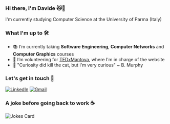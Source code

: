 ### Hi there, I'm Davide 🐱🚀
I'm currently studying Computer Science at the University of Parma (Italy)

### What I'm up to 🛠️
- 📚 I’m currently taking **Software Engineering**, **Computer Networks** and **Computer Graphics** courses
- 🌱 I’m volunteering for [TEDxMantova](https://www.tedxmantova.com), where I'm in charge of the website
- 🔭 "Curiosity did kill the cat, but I'm very curious" ~ B. Murphy

### Let's get in touch 🤝
[![LinkedIn](https://img.shields.io/badge/linkedin-%230077B5.svg?style=for-the-badge&logo=linkedin&logoColor=white)](https://www.linkedin.com/in/davidetarpini/)
[![Gmail](https://img.shields.io/badge/Gmail-D14836?style=for-the-badge&logo=gmail&logoColor=white)](mailto:davidetarpini@gmail.com)

### A joke before going back to work ☕
![Jokes Card](https://readme-jokes.vercel.app/api)
